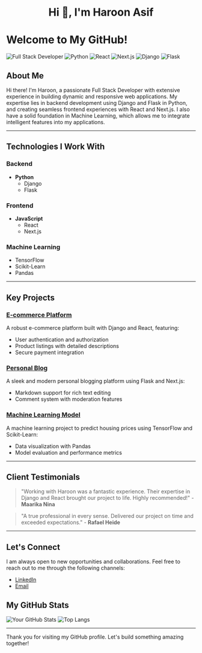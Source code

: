 <h1 align="center">Hi 👋, I'm Haroon Asif</h1>

# Welcome to My GitHub!

![Full Stack Developer](https://img.shields.io/badge/FullStack-Developer-brightgreen)
![Python](https://img.shields.io/badge/Python-Expert-blue)
![React](https://img.shields.io/badge/React-Expert-blue)
![Next.js](https://img.shields.io/badge/Next.js-Expert-blue)
![Django](https://img.shields.io/badge/Django-Expert-blue)
![Flask](https://img.shields.io/badge/Flask-Expert-blue)



## About Me

Hi there! I'm Haroon, a passionate Full Stack Developer with extensive experience in building dynamic and responsive web applications. My expertise lies in backend development using Django and Flask in Python, and creating seamless frontend experiences with React and Next.js. I also have a solid foundation in Machine Learning, which allows me to integrate intelligent features into my applications.

---

## Technologies I Work With

### Backend
- **Python**
  - Django
  - Flask

### Frontend
- **JavaScript**
  - React
  - Next.js

### Machine Learning
- TensorFlow
- Scikit-Learn
- Pandas

---

## Key Projects

### [E-commerce Platform](https://github.com/yourusername/ecommerce-platform)
A robust e-commerce platform built with Django and React, featuring:
- User authentication and authorization
- Product listings with detailed descriptions
- Secure payment integration


### [Personal Blog](https://github.com/yourusername/personal-blog)
A sleek and modern personal blogging platform using Flask and Next.js:
- Markdown support for rich text editing
- Comment system with moderation features


### [Machine Learning Model](https://github.com/yourusername/ml-model)
A machine learning project to predict housing prices using TensorFlow and Scikit-Learn:
- Data visualization with Pandas
- Model evaluation and performance metrics

---

## Client Testimonials

> "Working with Haroon was a fantastic experience. Their expertise in Django and React brought our project to life. Highly recommended!" - **Maarika Nina**

> "A true professional in every sense. Delivered our project on time and exceeded expectations." - **Rafael Heide**

---

## Let's Connect

I am always open to new opportunities and collaborations. Feel free to reach out to me through the following channels:

- [LinkedIn]( https://linkedin.com/in/haroon_asif_malik)
- [Email](mailto:haroonasifmalik123@gmail.com)

## My GitHub Stats

![Your GitHub Stats](https://github-readme-stats.vercel.app/api?username=HaroonAsifMalik&show_icons=true&theme=radical)
![Top Langs](https://github-readme-stats.vercel.app/api/top-langs/?username=HaroonAsifMalik&layout=compact&theme=radical)

---

Thank you for visiting my GitHub profile. Let's build something amazing together!

